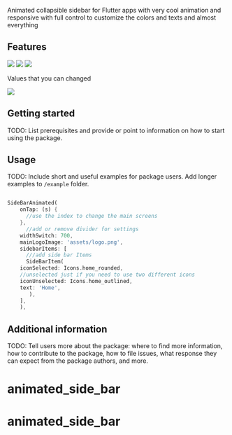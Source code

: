 <!--
This README describes the package. If you publish this package to pub.dev,
this README's contents appear on the landing page for your package.

For information about how to write a good package README, see the guide for
[writing package pages](https://dart.dev/guides/libraries/writing-package-pages).

For general information about developing packages, see the Dart guide for
[creating packages](https://dart.dev/guides/libraries/create-library-packages)
and the Flutter guide for
[developing packages and plugins](https://flutter.dev/developing-packages).
-->

Animated collapsible sidebar for Flutter apps with very cool animation and responsive with full control to customize the colors and texts and almost everything

## Features
<img src="https://github.com/mokhselim/animated_side_bar/blob/main/lib/screens/1.gif?raw=true">
<img src="https://github.com/mokhselim/animated_side_bar/blob/main/lib/screens/1.gif?raw=true">

<img src="https://github.com/mokhselim/animated_side_bar/blob/main/lib/screens/Screenshot%202023-10-26%20at%2011.08.09%E2%80%AFPM.png?raw=true">

[//]: # (<img src="https://github.com/mokhselim/animated_side_bar/blob/main/lib/screens/Screenshot%202023-10-26%20at%2011.08.30%E2%80%AFPM.png?raw=true">)



Values that you can changed

<img src="https://github.com/mokhselim/animated_side_bar/blob/main/lib/screens/values.png?raw=true">

<td>

</td>

## Getting started

TODO: List prerequisites and provide or point to information on how to
start using the package.

## Usage

TODO: Include short and useful examples for package users. Add longer examples
to `/example` folder.

~~~~dart

SideBarAnimated(
    onTap: (s) {
      //use the index to change the main screens
    },
      //add or remove divider for settings
    widthSwitch: 700,
    mainLogoImage: 'assets/logo.png',
    sidebarItems: [
      ///add side bar Items
      SideBarItem(
    iconSelected: Icons.home_rounded,
    //unselected just if you need to use two different icons 
    iconUnselected: Icons.home_outlined,
    text: 'Home',
       ),
    ],
    ),
~~~~

## Additional information

TODO: Tell users more about the package: where to find more information, how to
contribute to the package, how to file issues, what response they can expect
from the package authors, and more.
# animated_side_bar
# animated_side_bar
